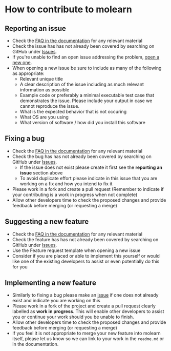 # How to contribute to molearn

## Reporting an issue
* Check the [FAQ in the documentation](https://molearn.readthedocs.io/en/latest/FAQ.html) for any relevant material
* Check the issue has has not already been covered by searching on GitHub under [Issues](https://github.com/Degiacomi-Lab/molearn/issues).
* If you're unable to find an open issue addressing the problem, [open a new one](https://github.com/Degiacomi-Lab/molearn/issues/new).
* When opening a new issue be sure to include as many of the following as appropriate:
  * Relevant unique title
  * A clear description of the issue including as much relevant information as possible
  * Example code or preferably a minimal executable test case that demonstrates the issue. Please include your output in case we cannot reproduce the issue.
  * What is the expected behavior that is not occuring
  * What OS are you using
  * What version of software / how did you install this software
  
## Fixing a bug
* Check the [FAQ in the documentation](https://molearn.readthedocs.io/en/latest/FAQ.html) for any relevant material
* Check the bug has has not already been covered by searching on GitHub under [Issues](https://github.com/Degiacomi-Lab/molearn/issues).
  * If the issue does not exist please create it first see the **reporting an issue** section above
  * To avoid duplicate effort please indicate in this issue that you are working on a fix and how you intend to fix it
* Please work in a fork and create a pull request (Remember to indicate if your contributing is a work in progress when not complete)
* Allow other developers time to check the proposed changes and provide feedback before merging (or requesting a merge)

## Suggesting a new feature
* Check the [FAQ in the documentation](https://molearn.readthedocs.io/en/latest/FAQ.html) for any relevant material
* Check the feature has has not already been covered by searching on GitHub under [Issues](https://github.com/Degiacomi-Lab/molearn/issues).
* Use the Feature request template when opening a new issue
* Consider if you are placed or able to implement this yourself or would like one of the existing developers to assist or even potentially do this for you

## Implementing a new feature
* Similarly to fixing a bug please make an [issue](https://github.com/Degiacomi-Lab/molearn/issues) if one does not already exist and indicate you are working on this
* Please work in a fork of the project and create a pull request clearly labelled as **work in progress**. This will enable other developers to assist you or continue your work should you be unable to finish.
* Allow other developers time to check the proposed changes and provide feedback before merging (or requesting a merge)
* If you feel it is not appropriate to merge your new feature into molearn itself, please let us know so we can link to your work in the `readme.md` or in the documentation.
